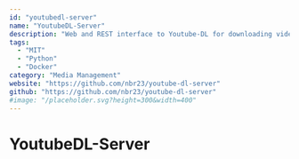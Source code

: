 ```yaml
---
id: "youtubedl-server"
name: "YoutubeDL-Server"
description: "Web and REST interface to Youtube-DL for downloading videos onto a server."
tags:
  - "MIT"
  - "Python"
  - "Docker"
category: "Media Management"
website: "https://github.com/nbr23/youtube-dl-server"
github: "https://github.com/nbr23/youtube-dl-server"
#image: "/placeholder.svg?height=300&width=400"
---
```


# YoutubeDL-Server
